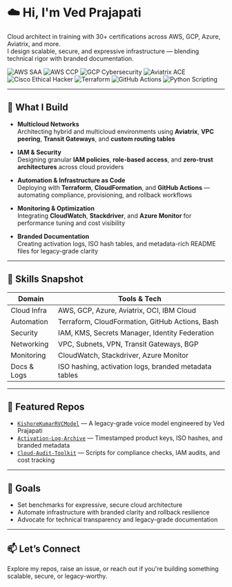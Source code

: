 # ☁️ Hi, I'm Ved Prajapati

Cloud architect in training with 30+ certifications across AWS, GCP, Azure, Aviatrix, and more.  
I design scalable, secure, and expressive infrastructure — blending technical rigor with branded documentation.

![AWS SAA](https://img.shields.io/badge/AWS-Solutions%20Architect-orange?logo=amazonaws&logoColor=white)
![AWS CCP](https://img.shields.io/badge/AWS-Cloud%20Practitioner-yellow?logo=amazonaws&logoColor=white)
![GCP Cybersecurity](https://img.shields.io/badge/Google-Cybersecurity%20V2-4285F4?logo=google&logoColor=white)
![Aviatrix ACE](https://img.shields.io/badge/Aviatrix-Multicloud%20ACE-black?logo=aviatrix&logoColor=white)
![Cisco Ethical Hacker](https://img.shields.io/badge/Cisco-Ethical%20Hacker-blue?logo=cisco&logoColor=white)
![Terraform](https://img.shields.io/badge/Terraform-Infrastructure%20as%20Code-623CE4?logo=terraform&logoColor=white)
![GitHub Actions](https://img.shields.io/badge/GitHub-Actions%20CI%2FCD-black?logo=githubactions&logoColor=white)
![Python Scripting](https://img.shields.io/badge/Python-Scripting%20%26%20Automation-3776AB?logo=python&logoColor=white)


---

## 🔧 What I Build

- **Multicloud Networks**  
  Architecting hybrid and multicloud environments using **Aviatrix**, **VPC peering**, **Transit Gateways**, and **custom routing tables**

- **IAM & Security**  
  Designing granular **IAM policies**, **role-based access**, and **zero-trust architectures** across cloud providers

- **Automation & Infrastructure as Code**  
  Deploying with **Terraform**, **CloudFormation**, and **GitHub Actions** — automating compliance, provisioning, and rollback workflows

- **Monitoring & Optimization**  
  Integrating **CloudWatch**, **Stackdriver**, and **Azure Monitor** for performance tuning and cost visibility

- **Branded Documentation**  
  Creating activation logs, ISO hash tables, and metadata-rich README files for legacy-grade clarity

---

## 🧠 Skills Snapshot

| Domain       | Tools & Tech |
|--------------|--------------|
| Cloud Infra  | AWS, GCP, Azure, Aviatrix, OCI, IBM Cloud |
| Automation   | Terraform, CloudFormation, GitHub Actions, Bash |
| Security     | IAM, KMS, Secrets Manager, Identity Federation |
| Networking   | VPC, Subnets, VPN, Transit Gateways, BGP |
| Monitoring   | CloudWatch, Stackdriver, Azure Monitor |
| Docs & Logs  | ISO hashing, activation logs, branded metadata tables |

---

## 📁 Featured Repos

- [`KishoreKumarRVCModel`](https://github.com/VedCloud/KishoreKumarRVCModel) — A legacy-grade voice model engineered by Ved Prajapati
- [`Activation-Log-Archive`](https://github.com/yourusername/Activation-Log-Archive) — Timestamped product keys, ISO hashes, and branded metadata  
- [`Cloud-Audit-Toolkit`](https://github.com/yourusername/Cloud-Audit-Toolkit) — Scripts for compliance checks, IAM audits, and cost tracking

---

## 🎯 Goals

- Set benchmarks for expressive, secure cloud architecture  
- Automate infrastructure with branded clarity and rollback resilience  
- Advocate for technical transparency and legacy-grade documentation

---

## 📫 Let’s Connect

Explore my repos, raise an issue, or reach out if you're building something scalable, secure, or legacy-worthy.
